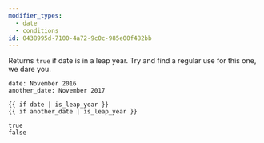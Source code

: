 ```yaml
---
modifier_types:
  - date
  - conditions
id: 0438995d-7100-4a72-9c0c-985e00f482bb
---
```

Returns `true` if date is in a leap year. Try and find a regular use for this one, we dare you.

```.language-yaml
date: November 2016
another_date: November 2017
```

```
{{ if date | is_leap_year }}
{{ if another_date | is_leap_year }}
```

```.language-output
true
false
```
